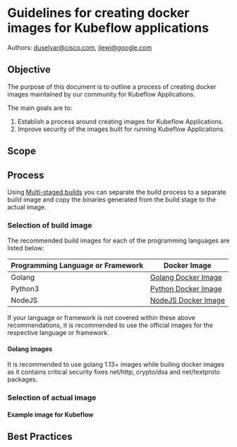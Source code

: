 
# Guidelines for creating docker images for Kubeflow applications

Authors: duselvar@cisco.com, jlewi@google.com

## Objective

The purpose of this document is to outline a process of creating docker images maintained by our community for Kubeflow Applications.

The main goals are to: 

1. Establish a process around creating images for Kubeflow Applications.
1. Improve security of the images built for running Kubeflow Applications.

## Scope


## Process

Using [Multi-staged builds](https://docs.docker.com/develop/develop-images/multistage-build/) you can separate the build process to a separate build image and copy the binaries generated from the build stage to the actual image.

### Selection of build image

The recommended build images for each of the programming languages are listed below:

| Programming Language or Framework  | Docker Image |
| ------------- | ------------- |
| Golang  | [Golang Docker Image](https://hub.docker.com/_/golang) |
| Python3  | [Python Docker Image](https://hub.docker.com/_/python) |
| NodeJS  | [NodeJS Docker Image](https://hub.docker.com/_/node/) |

If your language or framework is not covered within these above recommendations, it is recommended to use the official images for the respective language or framework.

#### Golang images

It is recommended to use golang 1.13+ images while builing docker images as it contains critical security fixes net/http, crypto/dsa and net/textproto packages.

### Selection of actual image


#### Example image for Kubeflow

## Best Practices